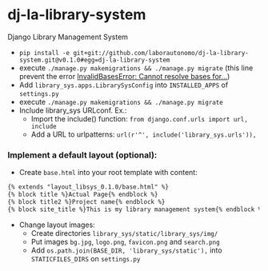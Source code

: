 # dj-la-library-system
Django Library Management System

- `pip install -e git+git://github.com/laborautonomo/dj-la-library-system.git@v0.1.0#egg=dj-la-library-system`
- execute `./manage.py makemigrations && ./manage.py migrate` (this line prevent the error [InvalidBasesError: Cannot resolve bases for...](http://stackoverflow.com/questions/30267237/invalidbaseserror-cannot-resolve-bases-for-modelstate-users-groupproxy))
- Add `library_sys.apps.LibrarySysConfig` into `INSTALLED_APPS` of `settings.py` 
- execute `./manage.py makemigrations && ./manage.py migrate` 
- Include library_sys URLconf. Ex.: 
    - Import the include() function: `from django.conf.urls import url, include` 
    - Add a URL to urlpatterns:  `url(r'^', include('library_sys.urls')),`

### Implement a default layout (optional): 
- Create `base.html` into your root template with content:
``` html
{% extends "layout_libsys_0.1.0/base.html" %}
{% block title %}Actual Page{% endblock %}
{% block title2 %}Project name{% endblock %}
{% block site_title %}This is my library management system{% endblock %}
```
- Change layout images:
    - Create directories `library_sys/static/library_sys/img/`
    - Put images `bg.jpg`, `logo.png`, `favicon.png` and `search.png`
    - Add `os.path.join(BASE_DIR, 'library_sys/static'),` into `STATICFILES_DIRS` on `settings.py`
